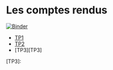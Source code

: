 # Les comptes rendus 
<!-- START doctoc generated TOC please keep comment here to allow auto update -->
<!-- DON'T EDIT THIS SECTION, INSTEAD RE-RUN doctoc TO UPDATE -->
[![Binder](https://mybinder.org/badge_logo.svg)](https://mybinder.org/v2/gh/BoussaidSyrine/Analyse-Numerique/tp1)


- [TP1][TP1]
- [TP2][TP2]
- [TP3][TP3]



[TP1]: https://github.com/BoussaidSyrine/TPN-1/blob/tp1/TP1.ipynb
[TP2]: https://github.com/BoussaidSyrine/Analyse-Numerique/blob/tp1/TP2.ipynb
[TP3]: 

